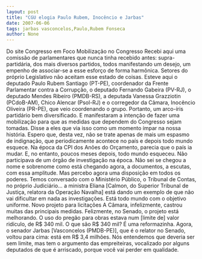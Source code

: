 ```yaml
---
layout: post
title: "CGU elogia Paulo Rubem, Inocêncio e Jarbas"
date: 2007-06-06
tags: jarbas vasconcelos,Paulo,Rubem Fonseca
author: None
---
```

Do site Congresso em Foco
Mobiliza&ccedil;&atilde;o no Congresso
Recebi aqui uma comiss&atilde;o de parlamentares que nunca tinha recebido antes: supra-partid&aacute;ria, dos mais diversos partidos, todos manifestando um desejo, um empenho de associar-se a esse esfor&ccedil;o de forma harm&ocirc;nica. Setores do pr&oacute;prio Legislativo n&atilde;o aceitam esse estado de coisas. Esteve aqui o deputado Paulo Rubem Santiago (PT-PE), coordenador da Frente Parlamentar contra a Corrup&ccedil;&atilde;o, o deputado Fernando Gabeira (PV-RJ), o deputado Mendes Ribeiro (PMDB-RS), a deputada Vanessa Grazziotin (PCdoB-AM), Chico Alencar (Psol-RJ) e o corregedor da C&acirc;mara, Inoc&ecirc;ncio Oliveira (PR-PE), que veio coordenando o grupo. Portanto, um arco-&iacute;ris partid&aacute;rio bem diversificado. E manifestaram a inten&ccedil;&atilde;o de fazer uma mobiliza&ccedil;&atilde;o para que as medidas que dependem do Congresso sejam tomadas. Disse a eles que via isso como um momento &iacute;mpar na nossa hist&oacute;ria. Espero que, desta vez, n&atilde;o se trate apenas de mais um espasmo de indigna&ccedil;&atilde;o, que periodicamente acontece no pa&iacute;s e depois todo mundo esquece. Na &eacute;poca da CPI dos An&otilde;es do Or&ccedil;amento, parecia que o pa&iacute;s ia mudar. E, no entanto, poucos meses depois, todo mundo esqueceu. N&atilde;o participava de um &oacute;rg&atilde;o de investiga&ccedil;&atilde;o na &eacute;poca. N&atilde;o sei se chegou a nome e sobrenome como est&aacute; chegando agora, a documentos, a escutas, com essa amplitude. Mas percebo agora uma disposi&ccedil;&atilde;o em todos os poderes. Temos conversado com o Minist&eacute;rio P&uacute;blico, o Tribunal de Contas, no pr&oacute;prio Judici&aacute;rio... a ministra Eliana [Calmon, do Superior Tribunal de Justi&ccedil;a, relatora da Opera&ccedil;&atilde;o Navalha] est&aacute; dando um exemplo de que n&atilde;o vai dificultar em nada as investiga&ccedil;&otilde;es. Est&aacute; todo mundo com o objetivo uniforme.
Novo projeto para licita&ccedil;&otilde;es
A C&acirc;mara, infelizmente, castrou muitas das principais medidas. Felizmente, no Senado, o projeto est&aacute; melhorando. O uso do preg&atilde;o para obras estava num [limite de] valor rid&iacute;culo, de R$ 340 mil. O que s&atilde;o R$ 340 mil? &Eacute; uma reformazinha. Agora, o senador Jarbas [Vasconcelos (PMDB-PE)], que &eacute; o relator no Senado, voltou para cima: est&aacute; em R$ 3,4 milh&otilde;es. N&oacute;s entendemos que deveria ser sem limite, mas tem o argumento das empreiteiras, vocalizado por alguns deputados de que &eacute; arriscado, porque voc&ecirc; vai perder em qualidade. 